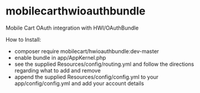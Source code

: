 # mobilecarthwioauthbundle
Mobile Cart OAuth integration with HWI/OAuthBundle

How to Install:

* composer require mobilecart/hwioauthbundle:dev-master
* enable bundle in app/AppKernel.php
* see the supplied Resources/config/routing.yml and follow the directions regarding what to add and remove
* append the supplied Resources/config/config.yml to your app/config/config.yml and add your account details
